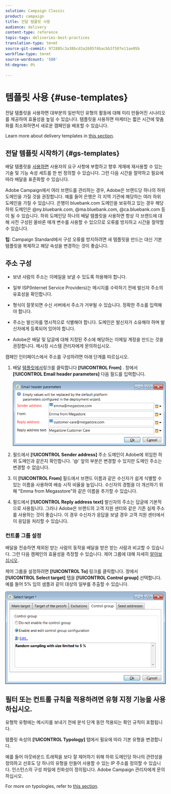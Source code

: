 ```yaml
---
solution: Campaign Classic
product: campaign
title: 전달 템플릿 사용
audience: delivery
content-type: reference
topic-tags: deliveries-best-practices
translation-type: tm+mt
source-git-commit: 972885c3a38bcd3a260574bacbb3f507e11ae05b
workflow-type: tm+mt
source-wordcount: '580'
ht-degree: 0%

---
```



# 템플릿 사용 {#use-templates}

전달 템플릿을 사용하면 대부분의 일반적인 유형의 활동에 대해 미리 만들어진 시나리오를 제공하여 효율성을 높일 수 있습니다. 템플릿을 사용하면 마케터는 짧은 시간에 맞춤화를 최소화하면서 새로운 캠페인을 배포할 수 있습니다.

Learn more about delivery templates in [this section](../../delivery/using/creating-a-delivery-template.md).

## 전달 템플릿 시작하기 {#gs-templates}

배달 템플릿을 [사용하면](../../delivery/using/creating-a-delivery-template.md) 사용자의 요구 사항에 부합하고 향후 게재에 재사용할 수 있는 기술 및 기능 속성 세트를 한 번 정의할 수 있습니다. 그런 다음 시간을 절약하고 필요에 따라 배달을 표준화할 수 있습니다.

Adobe Campaign에서 여러 브랜드를 관리하는 경우, Adobe은 브랜드당 하나의 하위 도메인을 가질 것을 권장합니다. 예를 들어 은행은 각 지역 기관에 해당하는 여러 하위 도메인을 가질 수 있습니다. 은행이 bluebank.com 도메인을 보유하고 있는 경우 해당 하위 도메인은 @ny.bluebank.com, @ma.bluebank.com, @ca.bluebank.com 등이 될 수 있습니다. 하위 도메인당 하나의 배달 템플릿을 사용하면 항상 각 브랜드에 대해 사전 구성된 올바른 매개 변수를 사용할 수 있으므로 오류를 방지하고 시간을 절약할 수 있습니다.

**팁**: Campaign Standard에서 구성 오류를 방지하려면 새 템플릿을 만드는 대신 기본 템플릿을 복제하고 해당 속성을 변경하는 것이 좋습니다.

## 주소 구성

* 보낸 사람의 주소는 이메일을 보낼 수 있도록 허용해야 합니다.

* 일부 ISP(Internet Service Providers)는 메시지를 수락하기 전에 발신자 주소의 유효성을 확인합니다.

* 형식이 잘못되면 수신 서버에서 주소가 거부될 수 있습니다. 정확한 주소를 입력해야 합니다.

* 주소는 발신자를 명시적으로 식별해야 합니다. 도메인은 발신자가 소유해야 하며 발신자에게 등록되어 있어야 합니다.

* Adobe은 배달 및 답글에 대해 지정된 주소에 해당하는 이메일 계정을 만드는 것을 권장합니다. 메시징 시스템 관리자에게 문의하십시오.

캠페인 인터페이스에서 주소를 구성하려면 아래 단계를 따르십시오.

1. 배달 [템플릿에서](../../delivery/using/creating-a-delivery-template.md)링크를 클릭합니다 **[!UICONTROL From]** . 창에서 **[!UICONTROL Email header parameters]** 다음 필드를 입력합니다.

   ![](assets/d_best_practices_email_header.png)

1. 필드에서 **[!UICONTROL Sender address]** 주소 도메인이 Adobe에 위임한 하위 도메인과 같은지 확인합니다. &#39;@&#39; 앞의 부분은 변경할 수 있지만 도메인 주소는 변경할 수 없습니다.

1. 이 **[!UICONTROL From]** 필드에서 브랜드 이름과 같은 수신자가 쉽게 식별할 수 있는 이름을 사용하여 배송 시작 비율을 높입니다. 수신자의 경험을 더 개선하기 위해 &quot;Emma from Megasstore&quot;와 같은 이름을 추가할 수 있습니다.

1. 필드에서 **[!UICONTROL Reply address text]** 발신자의 주소는 답글에 기본적으로 사용됩니다. 그러나 Adobe은 브랜드의 고객 지원 센터와 같은 기존 실제 주소를 사용하는 것이 좋습니다. 이 경우 수신자가 응답을 보낼 경우 고객 지원 센터에서 이 응답을 처리할 수 있습니다.

### 컨트롤 그룹 설정

배달을 전송하면 제외된 받는 사람의 동작을 배달을 받은 받는 사람과 비교할 수 있습니다. 그런 다음 캠페인의 효율성을 측정할 수 있습니다. 제어 그룹에 대해 자세히 [알아보십시오](../../campaign/using/marketing-campaign-deliveries.md#defining-a-control-group).

제어 그룹을 설정하려면 **[!UICONTROL To]** 링크를 클릭합니다. 창에서 **[!UICONTROL Select target]** 탭을 **[!UICONTROL Control group]** 선택합니다. 예를 들어 5% 임의 샘플과 같이 대상의 일부를 추출할 수 있습니다.

![](assets/d_best_practices_control_group.png)

## 필터 또는 컨트롤 규칙을 적용하려면 유형 지정 기능을 사용하십시오.

유형학 유형에는 메시지를 보내기 전에 분석 단계 동안 적용되는 확인 규칙이 포함됩니다.

템플릿 속성의 **[!UICONTROL Typology]** 탭에서 필요에 따라 기본 유형을 변경합니다.

예를 들어 아웃바운드 트래픽을 보다 잘 제어하기 위해 하위 도메인당 하나의 관련성을 정의하고 선호도 당 하나의 유형을 만들어 사용할 수 있는 IP 주소를 정의할 수 있습니다. 인스턴스의 구성 파일에 친화성이 정의됩니다. Adobe Campaign 관리자에게 문의하십시오.

For more on typologies, refer to [this section](../../campaign/using/about-campaign-typologies.md).
